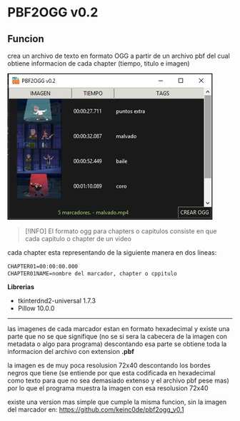 # PBF2OGG v0.2
## Funcion
crea un archivo de texto en formato OGG a partir de un archivo pbf del cual obtiene informacion de cada chapter (tiempo, titulo e imagen)

![](data_md/cap_pbf2ogg_v0.2.jpg)

> [!INFO]
> El formato ogg para chapters o capitulos consiste en que cada capitulo o chapter de un video

cada chapter esta representando de la siguiente manera en dos lineas:
```
CHAPTER01=00:00:00.000
CHAPTER01NAME=nombre del marcador, chapter o cppitulo
```

**Librerias**
* tkinterdnd2-universal     1.7.3
* Pillow                    10.0.0

---

las imagenes de cada marcador estan en formato hexadecimal y existe una parte que no se que signifique (no se si sera la cabecera de la imagen con metadata o algo para programa) descontando esa parte se obtiene toda la informacion del archivo con extension **.pbf**

la imagen es de muy poca resolusion 72x40 descontando los bordes negros que tiene (se entiende por que esta codificada en hexadecimal como texto para que no sea demasiado extenso y el archivo pbf pese mas)
por lo que el programa muestra la imagen con esa resolusion 72x40

existe una version mas simple que cumple la misma funcion, sin la imagen del marcador en: https://github.com/keinc0de/pbf2ogg_v0.1
